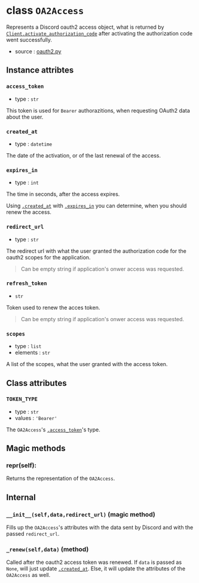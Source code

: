 # class `OA2Access`

Represents a Discord oauth2 access object, what is returned by
[`Client.activate_authorization_code`](Client.md#activate_authorization_codeselfredirect_urlcodescopes)
after activating the authorization code went successfully.

- source : [oauth2.py](https://github.com/HuyaneMatsu/hata/blob/master/hata/oauth2.py)

## Instance attribtes

### `access_token`

- type : `str`

This token is used for `Bearer` authorazitions, when requesting OAuth2 data
about the user.

### `created_at`

- type : `datetime`

The date of the activation, or of the last renewal of the access.

### `expires_in`

- type : `int`

The time in seconds, after the access expires.

Using [`.created_at`](#created_at) with [`.expires_in`](#expires_in) you can
determine, when you should renew the access.

### `redirect_url`

- type : `str`

The redirect url with what the user granted the authorization code for the
oauth2 scopes for the application.

> Can be empty string if application's onwer access was requested.

### `refresh_token`

- `str`

Token used to renew the acces token.

> Can be empty string if application's onwer access was requested.

### `scopes`

- type : `list`
- elements : `str`

A list of the scopes, what the user granted with the access token.

## Class attributes

### `TOKEN_TYPE`

- type : `str`
- values : `'Bearer'`

The `OA2Access`'s [`.access_token`](#access_token)'s type.

## Magic methods

### __repr__(self):

Returns the representation of the `OA2Access`.

## Internal

### `__init__(self,data,redirect_url)` (magic method)

Fills up the `OA2Access`'s attributes with the data sent by Discord and with
the passed `redirect_url`.

### `_renew(self,data)` (method)

Called after the oauth2 access token was renewed. If `data` is passed as
`None`, will just update [`.created_at`](#created_at). Else, it will update
the attributes of the `OA2Access` as well.
